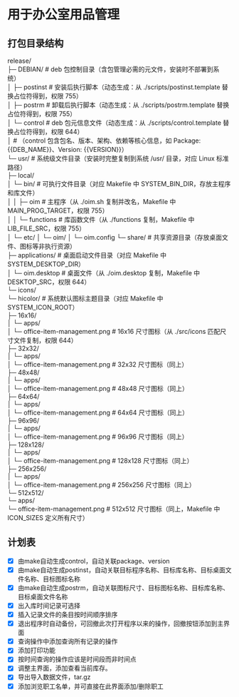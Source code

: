 # 用于办公室用品管理
## 打包目录结构
release/  
├─ DEBIAN/                  # deb 包控制目录（含包管理必需的元文件，安装时不部署到系统）  
│  ├─ postinst              # 安装后执行脚本（动态生成：从 ./scripts/postinst.template 替换占位符得到，权限 755）  
│  ├─ postrm                # 卸载后执行脚本（动态生成：从 ./scripts/postrm.template 替换占位符得到，权限 755）  
│  └─ control               # deb 包元信息文件（动态生成：从 ./scripts/control.template 替换占位符得到，权限 644）  
│                           # （control 包含包名、版本、架构、依赖等核心信息，如 Package: {{DEB_NAME}}、Version: {{VERSION}}）  
└─ usr/                     # 系统级文件目录（安装时完整复制到系统 /usr/ 目录，对应 Linux 标准路径）  
   ├─ local/  
   │  └─ bin/               # 可执行文件目录（对应 Makefile 中 SYSTEM_BIN_DIR，存放主程序和库文件）  
   │  │  ├─ oim             # 主程序（从 ./oim.sh 复制并改名，Makefile 中 MAIN_PROG_TARGET，权限 755）  
   │  │  └─ functions       # 库函数文件（从 ./functions 复制，Makefile 中 LIB_FILE_SRC，权限 755）  
   │  └─ etc/
   │     └─ oim/
   │        └─ oim.config
   └─ share/                # 共享资源目录（存放桌面文件、图标等非执行资源）  
      ├─ applications/      # 桌面启动文件目录（对应 Makefile 中 SYSTEM_DESKTOP_DIR）  
      │  └─ oim.desktop     # 桌面文件（从 ./oim.desktop 复制，Makefile 中 DESKTOP_SRC，权限 644）  
      └─ icons/  
         └─ hicolor/        # 系统默认图标主题目录（对应 Makefile 中 SYSTEM_ICON_ROOT）  
            ├─ 16x16/  
            │  └─ apps/  
            │     └─ office-item-management.png  # 16x16 尺寸图标（从 ./src/icons 匹配尺寸文件复制，权限 644）  
            ├─ 32x32/  
            │  └─ apps/  
            │     └─ office-item-management.png  # 32x32 尺寸图标（同上）  
            ├─ 48x48/  
            │  └─ apps/  
            │     └─ office-item-management.png  # 48x48 尺寸图标（同上）  
            ├─ 64x64/  
            │  └─ apps/  
            │     └─ office-item-management.png  # 64x64 尺寸图标（同上）  
            ├─ 96x96/  
            │  └─ apps/  
            │     └─ office-item-management.png  # 96x96 尺寸图标（同上）  
            ├─ 128x128/  
            │  └─ apps/  
            │     └─ office-item-management.png  # 128x128 尺寸图标（同上）  
            ├─ 256x256/  
            │  └─ apps/  
            │     └─ office-item-management.png  # 256x256 尺寸图标（同上）  
            └─ 512x512/  
               └─ apps/  
                  └─ office-item-management.png  # 512x512 尺寸图标（同上，Makefile 中 ICON_SIZES 定义所有尺寸）  
## 计划表
- [x] 由make自动生成control，自动关联package、version
- [x] 由make自动生成postinst，自动关联目标程序名称、目标库名称、目标桌面文件名称、目标图标名称
- [x] 由make自动生成postrm，自动关联图标尺寸、目标图标名称、目标库名称、目标桌面文件名称
- [x] 出入库时间记录可选择
- [x] 插入记录文件的条目按时间顺序排序
- [x] 退出程序时自动备份，可回撤此次打开程序以来的操作，回撤按钮添加到主界面
- [x] 查询操作中添加查询所有记录的操作
- [x] 添加打印功能
- [x] 按时间查询的操作应该是时间段而非时间点
- [x] 调整主界面，添加查看当前库存。
- [x] 导出导入数据文件，tar.gz
- [x] 添加浏览职工名单，并可直接在此界面添加/删除职工
